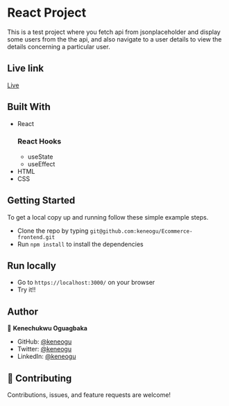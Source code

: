 # React Project

This is a test project where you fetch api from jsonplaceholder and display some users from the the api, and also navigate to a user details to view the details concerning a particular user.


## Live link
[Live]()

## Built With

- React
	### React Hooks
	- useState
	- useEffect
- HTML
- CSS

## Getting Started

To get a local copy up and running follow these simple example steps.

- Clone the repo by typing `git@github.com:keneogu/Ecommerce-frontend.git`
- Run `npm install` to install the dependencies

## Run locally

- Go to `https://localhost:3000/` on your browser
- Try it!!


## Author

👤 **Kenechukwu Oguagbaka**

- GitHub: [@keneogu](https://github.com/keneogu)
- Twitter: [@keneogu](https://twitter.com/keneogu)
- LinkedIn: [@keneogu](https://www.linkedin.com/in/kene-ogu/)

## 🤝 Contributing

Contributions, issues, and feature requests are welcome!
